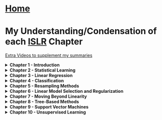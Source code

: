 # <a href="https://angelddaz.github.io/bridgetomasters/"> Home </a>

# My Understanding/Condensation of each [ISLR](http://www-bcf.usc.edu/~gareth/ISL/) Chapter

[Extra Videos to supplement my summaries](https://www.r-bloggers.com/in-depth-introduction-to-machine-learning-in-15-hours-of-expert-videos/)

<details>
  <summary> <b> Chapter 1 - Introduction </b> </summary>
<br>


</details>

<details>
  <summary> <b> Chapter 2 -  Statistical Learning </b> </summary>
<br>


</details>

<details>
  <summary> <b> Chapter 3 - Linear Regression </b> </summary>
<br>


</details>

<details>
  <summary> <b> Chapter 4 - Classification </b> </summary>
<br>


</details>

<details>
  <summary> <b> Chapter 5 -  Resampling Methods </b> </summary>
<br>


</details>

<details>
  <summary> <b> Chapter 6 -  Linear Model Selection and Regularization </b> </summary>
<br>


</details>

<details>
  <summary> <b> Chapter 7 -  Moving Beyond Linearity </b> </summary>
<br>


</details>

<details>
  <summary> <b> Chapter 8 - Tree-Based Methods </b> </summary>
<br>


</details>

<details>
  <summary> <b> Chapter 9 - Support Vector Machines </b> </summary>
<br>


</details>

<details>
  <summary> <b> Chapter 10 - Unsupervised Learning </b> </summary>
<br>



</details>
